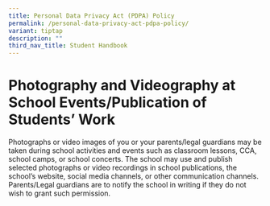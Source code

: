 ```yaml
---
title: Personal Data Privacy Act (PDPA) Policy
permalink: /personal-data-privacy-act-pdpa-policy/
variant: tiptap
description: ""
third_nav_title: Student Handbook
---
```

<h1><strong>Photography and Videography at School Events/Publication of Students’ Work</strong></h1>
<p>Photographs or video images of you or your parents/legal guardians may
be taken during school activities and events such as classroom lessons,
CCA, school camps, or school concerts. The school may use and publish selected
photographs or video recordings in school publications, the school’s website,
social media channels, or other communication channels. Parents/Legal guardians
are to notify the school in writing if they do not wish to grant such permission.</p>